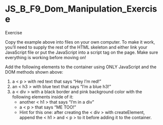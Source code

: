 # JS_B_F9_Dom_Manipulation_Exercise

Exercise


Copy the example above into files on your own computer. To make it work, you’ll need to supply the rest of the HTML skeleton and either link your JavaScript file or put the JavaScript into a script tag on the page. Make sure everything is working before moving on!

Add the following elements to the container using ONLY JavaScript and the DOM methods shown above:

1. a < p > with red text that says “Hey I’m red!”
2. an < h3 > with blue text that says “I’m a blue h3!”
3. a < div > with a black border and pink background color with the following elements inside of it:
    - another < h1 > that says “I’m in a div”
    - a < p > that says “ME TOO!”
    - Hint for this one: after creating the 
    < div > with createElement, append the 
    < h1 > and < p > to it before adding it to the container.